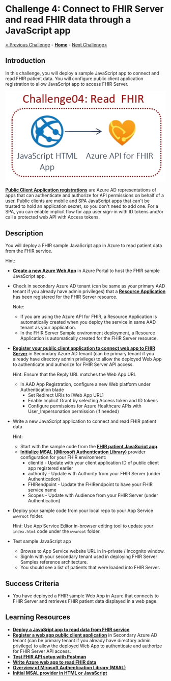 # Challenge 4: Connect to FHIR Server and read FHIR data through a JavaScript app

[< Previous Challenge](./Challenge03.md) - **[Home](../readme.md)** - [Next Challenge>](./Challenge05.md)

## Introduction

In this challenge, you will deploy a sample JavaScript app to connect and read FHIR patient data.  You will configure public client application registration to allow JavaScript app to access FHIR Server.

<center><img src="../images/challenge04-architecture.png" width="550"></center>


**[Public Client Application registrations](https://docs.microsoft.com/en-us/azure/healthcare-apis/register-public-azure-ad-client-app)** are Azure AD representations of apps that can authenticate and authorize for API permissions on behalf of a user. Public clients are mobile and SPA JavaScript apps that can't be trusted to hold an application secret, so you don't need to add one.  For a SPA, you can enable implicit flow for app user sign-in with ID tokens and/or call a protected web API with Access tokens.


## Description

You will deploy a FHIR sample JavaScript app in Azure to read patient data from the FHIR service.

Hint:
- **[Create a new Azure Web App](https://docs.microsoft.com/en-us/azure/healthcare-apis/tutorial-web-app-write-web-app#create-web-application)** in Azure Portal to host the FHIR sample JavaScript app.
- Check in secondary Azure AD tenant (can be same as your primary AAD tenant if you already have admin privileges) that a **[Resource Application](https://docs.microsoft.com/en-us/azure/healthcare-apis/register-resource-azure-ad-client-app)** has been registered for the FHIR Server resource.

    Note: 
    - If you are using the Azure API for FHIR, a Resource Application is automatically created when you deploy the service in same AAD tenant as your application.
    - In the FHIR Server Sample environment deployment, a Resource Application is automatically created for the FHIR Server resource.

- **[Register your public client application to connect web app to FHIR Server](https://docs.microsoft.com/en-us/azure/healthcare-apis/tutorial-web-app-public-app-reg#connect-with-web-app)** in Secondary Azure AD tenant (can be primary tenant if you already have directory admin privilege) to allow the deployed Web App to authenticate and authorize for FHIR Server API access.

    Hint: Ensure that the Reply URL matches the Web App URL
    - In AAD App Registration, configure a new Web platform under Authentication blade
        - Set Redirect URIs to [Web App URL]
        - Enable Implicit Grant by selecting Access token and ID tokens
        - Configure permissions for Azure Healthcare APIs with User_Impersonation permission (if needed)
 
- Write a new JavaScript application to connect and read FHIR patient data

    Hint:
    - Start with the sample code from the **[FHIR patient JavaScript app](https://docs.microsoft.com/en-us/azure/healthcare-apis/tutorial-web-app-write-web-app)**.
    - **[Initialize MSAL ((Mirosoft Authentication Library)](https://docs.microsoft.com/en-us/graph/toolkit/providers/msal)** provider configuration for your FHIR environment:
        - clientId - Update with your client application ID of public client app registered earlier
        - authority - Update with Authority from your FHIR Server (under Authentication)
        - FHIRendpoint - Update the FHIRendpoint to have your FHIR service name
        - Scopes - Update with Audience from your FHIR Server (under Authentication)

- Deploy your sample code from your local repo to your App Service `wwwroot` folder.

    Hint: Use App Service Editor in-browser editing tool to update your `index.html` code under the `wwwroot` folder.

- Test sample JavaScript app
  - Browse to App Service website URL in In-private / Incognito window.
  - SignIn with your secondary tenant used in deploying FHIR Server Samples reference architecture.
  - You should see a list of patients that were loaded into FHIR Server.

## Success Criteria
- You have deployed a FHIR sample Web App in Azure that connects to FHIR Server and retrieves FHIR patient data displayed in a web page.

## Learning Resources

- **[Deploy a JavaSript app to read data from FHIR service](https://docs.microsoft.com/en-us/azure/healthcare-apis/tutorial-web-app-fhir-server)**
- **[Register a web app public client application](https://docs.microsoft.com/en-us/azure/healthcare-apis/tutorial-web-app-public-app-reg#connect-with-web-app)** in Secondary Azure AD tenant (can be primary tenant if you already have directory admin privilege) to allow the deployed Web App to authenticate and authorize for FHIR Server API access.
- **[Test FHIR API setup with Postman](https://docs.microsoft.com/en-us/azure/healthcare-apis/tutorial-web-app-test-postman)**
- **[Write Azure web app to read FHIR data](https://docs.microsoft.com/en-us/azure/healthcare-apis/tutorial-web-app-write-web-app)**
- **[Overview of Mirosoft Authentication Library (MSAL)](https://docs.microsoft.com/en-us/azure/active-directory/develop/msal-overview)**
- **[Initial MSAL provider in HTML or JavaScript](https://docs.microsoft.com/en-us/graph/toolkit/providers/msal)**
